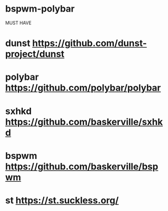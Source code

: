 # bspwm-polybar 
MUST HAVE 
# dunst      https://github.com/dunst-project/dunst
# polybar    https://github.com/polybar/polybar
# sxhkd      https://github.com/baskerville/sxhkd
# bspwm      https://github.com/baskerville/bspwm
# st         https://st.suckless.org/
#
